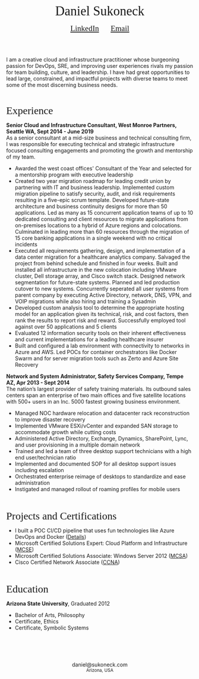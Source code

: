 <!-- 
Source code at github.com/sukoneck/resume is presented via pages.github.com

Site template by www.monique.tech/the-art-of-markdown

Favicon made by www.flaticon.com/authors/smashicons from www.flaticon.com is licensed by creativecommons.org/licenses/by/3.0
-->

<!-- HEADER -->

<br /><center><span style="font-family:Didot; font-size:2.5em;">Daniel Sukoneck</span></center>

<center><span style="font-family:Didot; font-size:1.5em;"><a href="https://www.sukoneck.com" target="_blank">LinkedIn</a> &nbsp;&nbsp;&nbsp;&nbsp; <a href="mailto:daniel@sukoneck.com">Email</a></span></center>

<!-- SUMMARY -->

<br /><br />
<p class="summary">
   I am a creative cloud and infrastructure practitioner whose burgeoning passion for DevOps, SRE, and improving user experiences rivals my passion for team building, culture, and leadership. I have had great opportunities to lead large, constrained, and impactful projects with diverse teams to meet some of the most discerning business needs.
</p>
<br />

<!-- EXPERIENCE -->

<span style="font-family:Didot; font-size:2em;">Experience</span><br />

**Senior Cloud and Infrastructure Consultant,  West Monroe Partners,  Seattle WA,  Sept 2014 - June 2019**<br />
As a senior consultant at a mid-size business and technical consulting firm, I was responsible for executing technical and strategic infrastructure focused consulting engagements and promoting the growth and mentorship of my team.

 * Awarded the west coast offices' Consultant of the Year and selected for a mentorship program with executive leadership
 * Created two year migration roadmap for leading credit union by partnering with IT and business leadership. Implemented custom migration pipeline to satisfy security, audit, and risk requirements resulting in a five-epic scrum template. Developed future-state architecture and business continuity designs for more than 50 applications. Led as many as 15 concurrent application teams of up to 10 dedicated consulting and client resources to migrate applications from on-premises locations to a hybrid of Azure regions and colocations. Culminated in leading more than 60 resources through the migration of 15 core banking applications in a single weekend with no critical incidents
 * Executed all requirements gathering, design, and implementation of a data center migration for a healthcare analytics company. Salvaged the project from behind schedule and finished in four weeks. Built and installed all infrastructure in the new colocation including VMware cluster, Dell storage array, and Cisco switch stack. Designed network segmentation for future-state systems. Planned and led production cutover to new systems. Concurrently seperated all user systems from parent company by executing Active Directory, network, DNS, VPN, and VOIP migrations while also hiring and training a Sysadmin
 * Developed custom analysis tool to determine the appropriate hosting model for an application given its technical, risk, and cost factors, then rank the results to report risk and reward. Successfully employed tool against over 50 applications and 5 clients   
 * Evaluated 12 information security tools on their inherent effectiveness and current implementations for a leading healthcare insurer
 * Built and configured a lab environment with connectivity to networks in Azure and AWS. Led POCs for container orchestrators like Docker Swarm and for server migration tools such as Zerto and Azure Site Recovery  

**Network and System Administrator,  Safety Services Company,  Tempe AZ,  Apr 2013 - Sept 2014** <br />
The nation’s largest provider of safety training materials. Its outbound sales centers span an enterprise of two main offices and five satellite locations with 500+ users in an Inc. 5000 fastest growing business environment.

 * Managed NOC hardware relocation and datacenter rack reconstruction to improve disaster recovery
 * Implemented VMware ESXi/vCenter and expanded SAN storage to accommodate growth while cutting costs
 * Administered Active Directory, Exchange, Dynamics, SharePoint, Lync, and user provisioning in a multiple domain network
 * Trained and led a team of three desktop support technicians with a high end user/technician ratio 
 * Implemented and documented SOP for all desktop support issues including escalation 
 * Orchestrated enterprise reimage of desktops to standardize and ease administration
 * Instigated and managed rollout of roaming profiles for mobile users

<!-- PROJECTS AND CERTS -->

<br /><br /><span style="font-family:Didot; font-size:2em;">Projects and Certifications</span><br />

 * I built a POC CI/CD pipeline that uses fun technologies like Azure DevOps and Docker (<a href="https://project.sukoneck.com" target="_blank">Details</a>) 
 * Microsoft Certified Solutions Expert: Cloud Platform and Infrastructure (<a href="https://www.youracclaim.com/badges/5be9a88b-9ca7-4271-b819-1a22ec7c3ed2/public_url" target="_blank">MCSE</a>) 
 * Microsoft Certified Solutions Associate: Windows Server 2012 (<a href="https://www.youracclaim.com/badges/b9f23041-35f5-429e-a10b-69fc4fcd4765/public_url" target="_blank">MCSA</a>) 
 * Cisco Certified Network Associate (<a href="https://www.youracclaim.com/badges/54a8a8a7-9309-4cef-9ae5-beffef77e117/public_url" target="_blank">CCNA</a>) 

<!-- EDUCATION -->

<br /><br /><span style="font-family:Didot; font-size:2em;">Education</span><br />

**Arizona State University**,  Graduated 2012
 * Bachelor of Arts, Philosophy
 * Certificate, Ethics
 * Certificate, Symbolic Systems

<!-- FOOTER -->

<footer>
   <br /><br /><br /><br /><center>daniel@sukoneck.com<br /><small>Arizona, USA</small></center><br />
</footer>
